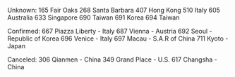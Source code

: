Unknown:
165 Fair Oaks
268 Santa Barbara
407 Hong Kong
510 Italy
605 Australia
633 Singapore
690 Taiwan
691 Korea
694 Taiwan

Confirmed:
667 Piazza Liberty - Italy
687 Vienna - Austria
692 Seoul - Republic of Korea
696 Venice - Italy
697 Macau - S.A.R of China
711 Kyoto - Japan

Canceled:
306 Qianmen - China
349 Grand Place - U.S.
617 Changsha - China
